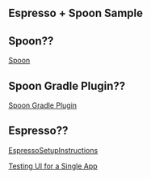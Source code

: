Espresso + Spoon Sample
---

## Spoon??

[Spoon](https://github.com/square/spoon)

## Spoon Gradle Plugin??

[Spoon Gradle Plugin](https://github.com/stanfy/spoon-gradle-plugin)

## Espresso??

[EspressoSetupInstructions](https://code.google.com/p/android-test-kit/wiki/EspressoSetupInstructions)

[Testing UI for a Single App](https://developer.android.com/training/testing/ui-testing/espresso-testing.html)